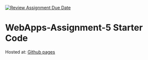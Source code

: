 [![Review Assignment Due Date](https://classroom.github.com/assets/deadline-readme-button-24ddc0f5d75046c5622901739e7c5dd533143b0c8e959d652212380cedb1ea36.svg)](https://classroom.github.com/a/5u0mb8O1)

# WebApps-Assignment-5 Starter Code

Hosted at: [Github pages](https://44-563-web-apps-s24.github.io/44563-webapps-s24-assignment5-SemStassen/drinks.html)

